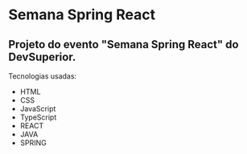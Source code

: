 # Semana Spring React

## Projeto do evento "Semana Spring React" do DevSuperior.

Tecnologias usadas:

- HTML
- CSS
- JavaScript
- TypeScript
- REACT
- JAVA
- SPRING
